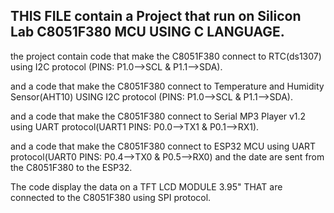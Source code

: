 THIS FILE contain a Project that run on Silicon Lab C8051F380 MCU 
USING C LANGUAGE.
-----------------------------------------------------------------
the project contain code that make the C8051F380 connect to RTC(ds1307) using I2C protocol (PINS: P1.0-->SCL & P1.1-->SDA). 

and a code that make the C8051F380 connect to Temperature and Humidity Sensor(AHT10) USING I2C protocol (PINS: P1.0-->SCL & P1.1-->SDA).

and a code that make the C8051F380 connect to Serial MP3 Player v1.2 using UART protocol(UART1 PINS: P0.0-->TX1 & P0.1-->RX1).

and a code that make the C8051F380 connect to ESP32 MCU using UART protocol(UART0 PINS: P0.4-->TX0 & P0.5-->RX0) and the date are sent from the C8051F380 to the ESP32.

The code display the data on a TFT LCD MODULE 3.95" THAT are connected to the C8051F380 using SPI protocol.
